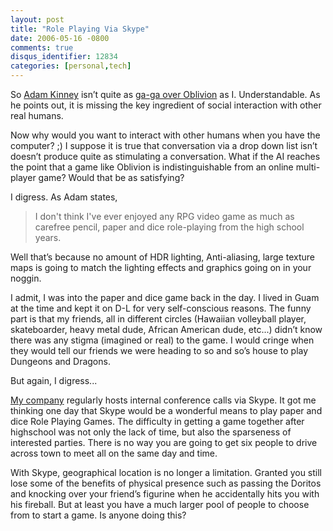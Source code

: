 ```yaml
---
layout: post
title: "Role Playing Via Skype"
date: 2006-05-16 -0800
comments: true
disqus_identifier: 12834
categories: [personal,tech]
---
```

So [Adam Kinney](http://adamkinney.com/blog/ "AdamKinney.com") isn’t
quite as [ga-ga over
Oblivion](http://adamkinney.com/blog/130/default.aspx "Oblivion, a fitting title")
as I. Understandable. As he points out, it is missing the key ingredient
of social interaction with other real humans.

Now why would you want to interact with other humans when you have the
computer? ;) I suppose it is true that conversation via a drop down list
isn’t doesn’t produce quite as stimulating a conversation. What if the
AI reaches the point that a game like Oblivion is indistinguishable from
an online multi-player game? Would that be as satisfying?

I digress. As Adam states,

> I don't think I've ever enjoyed any RPG video game as much as carefree
> pencil, paper and dice role-playing from the high school years.

Well that’s because no amount of HDR lighting, Anti-aliasing, large
texture maps is going to match the lighting effects and graphics going
on in your noggin.

I admit, I was into the paper and dice game back in the day. I lived in
Guam at the time and kept it on D-L for very self-conscious reasons. The
funny part is that my friends, all in different circles (Hawaiian
volleyball player, skateboarder, heavy metal dude, African American
dude, etc...) didn’t know there was any stigma (imagined or real) to the
game. I would cringe when they would tell our friends we were heading to
so and so’s house to play Dungeons and Dragons.

But again, I digress...

[My company](http://veloc-it.com/ "VelocIT") regularly hosts internal
conference calls via Skype. It got me thinking one day that Skype would
be a wonderful means to play paper and dice Role Playing Games. The
difficulty in getting a game together after highschool was not only the
lack of time, but also the sparseness of interested parties. There is no
way you are going to get six people to drive across town to meet all on
the same day and time.

With Skype, geographical location is no longer a limitation. Granted you
still lose some of the benefits of physical presence such as passing the
Doritos and knocking over your friend’s figurine when he accidentally
hits you with his fireball. But at least you have a much larger pool of
people to choose from to start a game. Is anyone doing this?

